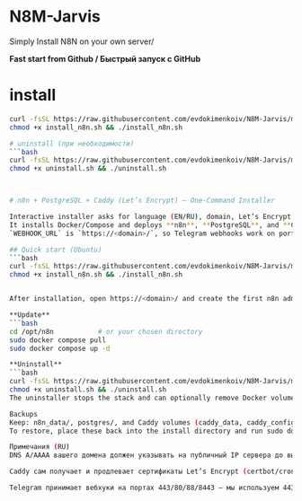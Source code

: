 # N8M-Jarvis
Simply Install N8N on your own server/

**Fast start from Github / Быстрый запуск с GitHub**

# install
```bash
curl -fsSL https://raw.githubusercontent.com/evdokimenkoiv/N8M-Jarvis/main/install_n8n.sh -o install_n8n.sh
chmod +x install_n8n.sh && ./install_n8n.sh

# uninstall (при необходимости)
```bash
curl -fsSL https://raw.githubusercontent.com/evdokimenkoiv/N8M-Jarvis/main/uninstall.sh -o uninstall.sh
chmod +x uninstall.sh && ./uninstall.sh



# n8n + PostgreSQL + Caddy (Let’s Encrypt) — One-Command Installer

Interactive installer asks for language (EN/RU), domain, Let’s Encrypt e-mail, time zone, install directory, Postgres tag, UFW, and optional **STAGING** CA.  
It installs Docker/Compose and deploys **n8n**, **PostgreSQL**, and **Caddy** with automatic HTTPS certificates.  
`WEBHOOK_URL` is `https://<domain>/`, so Telegram webhooks work on port **443** (no custom ports needed).

## Quick start (Ubuntu)
```bash
curl -fsSL https://raw.githubusercontent.com/evdokimenkoiv/N8M-Jarvis/main/install_n8n.sh -o install_n8n.sh
chmod +x install_n8n.sh && ./install_n8n.sh


After installation, open https://<domain>/ and create the first n8n admin user.

**Update**
```bash
cd /opt/n8n           # or your chosen directory
sudo docker compose pull
sudo docker compose up -d

**Uninstall**
```bash
curl -fsSL https://raw.githubusercontent.com/evdokimenkoiv/N8M-Jarvis/main/uninstall.sh -o uninstall.sh
chmod +x uninstall.sh && ./uninstall.sh
The uninstaller stops the stack and can optionally remove Docker volumes (persistent data), the install directory, and even Docker Engine.

Backups
Keep: n8n_data/, postgres/, and Caddy volumes (caddy_data, caddy_config).
To restore, place these back into the install directory and run sudo docker compose up -d.

Примечания (RU)
DNS A/AAAA вашего домена должен указывать на публичный IP сервера до выпуска сертификата.

Caddy сам получает и продлевает сертификаты Let’s Encrypt (certbot/cron не нужен).

Telegram принимает вебхуки на портах 443/80/88/8443 — мы используем 443.


